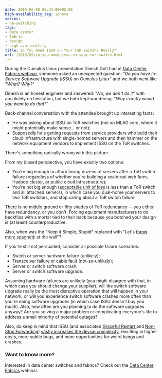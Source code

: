 ```yaml
---
date: 2015-06-08 08:34:00+02:00
high-availability_tag: ignore
series:
- ha-switching
tags:
- data center
- fabric
- design
- high availability
title: So You Need ISSU on Your ToR switch? Really?
url: /2015/06/so-you-need-issu-on-your-tor-switch.html
---
```

During the Cumulus Linux presentation Dinesh Dutt had at [Data Center Fabrics webinar](http://www.ipspace.net/Data_Center_Fabrics), someone asked an unexpected question: "*Do you have In-Service Software Upgrade (ISSU) on Cumulus Linux*" and we both went like "*What? Why?*"

Dinesh is an honest engineer and answered: "*No, we don't do it*" with absolutely no hesitation, but we both kept wondering, "*Why exactly would you want to do that?*"
<!--more-->
Back-channel conversation with the attendee brought up interesting facts:

-   He was asking about ISSU on ToR switches (not on MLAG core, where it might potentially make sense... or not);
-   Supposedly he's getting requests from service providers who build their cloud infrastructure with single-homed servers and then hammer on the network equipment vendors to implement ISSU on the ToR switches.

There's something radically wrong with this picture.

From my biased perspective, you have exactly two options:

-   You're big enough to afford losing dozens of servers after a ToR switch failure (regardless of whether you're building a scale-out web farm, Hadoop cluster, or public cloud infrastructure);
-   You're not big enough ([acceptable unit of loss](http://kontrolissues.net/2015/03/27/sometimes-size-matters-im-sorry-but-youre-just-not-big-enough/) is less than a ToR switch and all attached servers), in which case you dual-home your servers to two ToR switches, and stop caring about a ToR switch failure.

There is no middle ground or fifty shades of ToR redundancy -- you either have redundancy, or you don't. Forcing equipment manufacturers to do backflips with a mortar tied to their back because you botched your design is (at least) counterproductive.

Also, when was the "Keep it Simple, Stupid" replaced with "Let's [throw more spaghetti](https://blog.ipspace.net/2013/06/network-virtualization-and-spaghetti.html) at the wall"?

If you're still not persuaded, consider all possible failure scenarios:

-   Switch or server hardware failure (unlikely);
-   Transceiver failure or cable fault (not-so-unlikely);
-   Server or switch software crash;
-   Server or switch software upgrade.

Assuming hardware failures are unlikely (you might disagree with that, in which case you should change your supplier), will the switch software upgrade really be the most disruptive operation that will happen in your network, or will you experience switch software crashes more often than you're doing software upgrades (in which case ISSU doesn't buy you much). Also, how often are you planning to do the software upgrades anyway? Are you solving a major problem or complicating everyone's life to address a small minority of potential outages?

Also, do keep in mind that ISSU (and associated [Graceful Restart ](https://blog.ipspace.net/2021/09/graceful-restart.html)and [Non-Stop Forwarding](https://blog.ipspace.net/2021/09/non-stop-forwarding.html)) [vastly increases the device complexity](https://blog.ipspace.net/2014/04/should-we-use-redundant-supervisors.html), resulting in higher costs, more subtle bugs, and more opportunities for weird hangs and crashes.

### Want to know more?

Interested in data center switches and fabrics? Check out the [Data Center Fabrics](http://www.ipspace.net/Data_Center_Fabrics) webinar.
